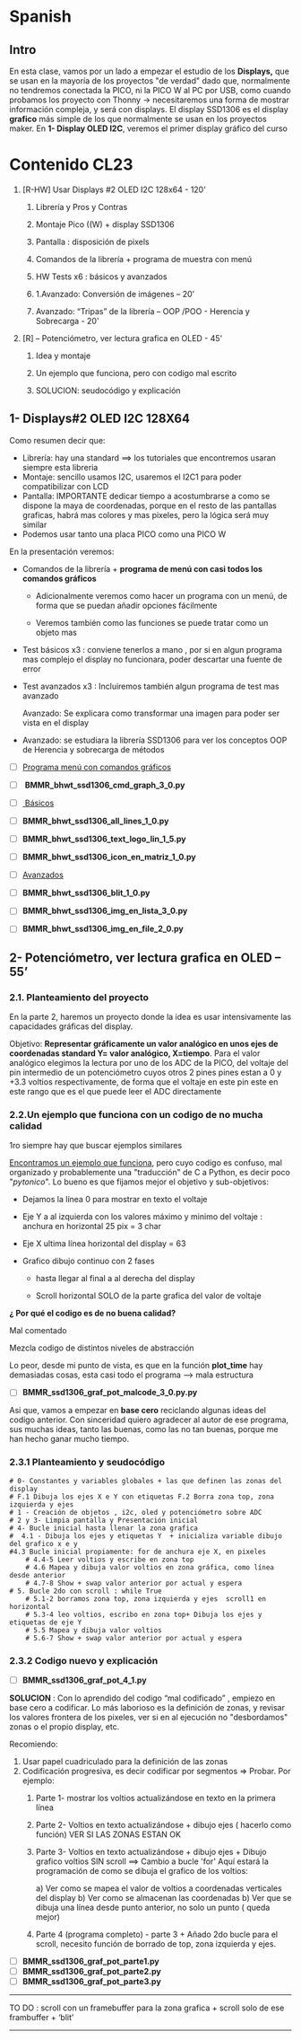 # Spanish

## Intro

En esta clase, vamos por un lado a empezar el estudio de los **Displays,** que se usan en la mayoría de los proyectos "de verdad" dado que, normalmente no tendremos conectada la PICO, ni la PICO W al PC por USB, como cuando probamos los proyecto con Thonny -> necesitaremos una forma de mostrar información compleja, y será con displays. 
El display SSD1306 es el display **grafico** más simple de los que normalmente se usan en los proyectos maker. En **1- Display OLED I2C**, veremos el primer display gráfico del curso 

# Contenido CL23

1. [R-HW] Usar Displays #2 OLED I2C 128x64 - 120'
   
   1. Librería y Pros y Contras
   
   2. Montaje Pico ((W) + display SSD1306
   
   3. Pantalla : disposición de pixels
   
   4. Comandos de la librería + programa de muestra con menú
   
   5. HW Tests x6 : básicos y avanzados
   
   6. 1.Avanzado: Conversión de imágenes – 20’
   
   7. Avanzado: “Tripas” de la librería – OOP /POO - Herencia y Sobrecarga - 20'

2. [R] – Potenciómetro, ver lectura grafica en OLED - 45'
   
   1. Idea y montaje
   
   2. Un ejemplo que funciona, pero con codigo mal escrito
   
   3. SOLUCION: seudocódigo y explicación

## 1- Displays#2 OLED I2C 128X64

Como resumen decir que:

- Librería: hay una standard ==> los tutoriales que encontremos usaran siempre esta libreria
- Montaje: sencillo usamos I2C, usaremos el I2C1 para poder compatibilizar con LCD
- Pantalla: IMPORTANTE dedicar tiempo a acostumbrarse a como se dispone la maya de coordenadas, porque en el resto de las pantallas graficas, habrá mas colores y mas pixeles, pero la lógica será muy similar
- Podemos usar tanto una placa PICO como una PICO W

En la presentación veremos:

- Comandos de la librería + **programa de menú con casi todos los comandos gráficos**
  
  - Adicionalmente veremos como hacer un programa con un menú, de forma que se puedan añadir opciones fácilmente
  
  - Veremos también como las funciones se puede tratar como un objeto mas

- Test básicos x3 : conviene tenerlos a mano , por si en algun programa mas complejo el display no funcionara, poder descartar una fuente de error

- Test avanzados x3  : Incluiremos también algun programa de test mas avanzado
  
  Avanzado: Se explicara como transformar una imagen para poder ser vista en el display

- Avanzado: se estudiara la librería SSD1306 para ver los conceptos OOP de Herencia y sobrecarga de métodos

- [ ] <u>Programa menú con comandos gráficos</u>

- [ ]  **BMMR_bhwt_ssd1306_cmd_graph_3_0.py**

- [ ] <u> Básicos</u>

- [ ] **BMMR_bhwt_ssd1306_all_lines_1_0.py**

- [ ] **BMMR_bhwt_ssd1306_text_logo_lin_1_5.py**

- [ ] **BMMR_bhwt_ssd1306_icon_en_matriz_1_0.py**

- [ ] <u>Avanzados</u>

- [ ] **BMMR_bhwt_ssd1306_blit_1_0.py**

- [ ] **BMMR_bhwt_ssd1306_img_en_lista_3_0.py**

- [ ] **BMMR_bhwt_ssd1306_img_en_file_2_0.py**

## 2- Potenciómetro, ver lectura grafica en OLED – 55’
### 2.1. Planteamiento del proyecto
En la parte 2, haremos un proyecto donde la idea es usar intensivamente las capacidades gráficas del display. 

Objetivo: **Representar gráficamente un valor analógico en unos ejes de coordenadas standard Y= valor analógico, X=tiempo**. Para el valor analógico elegimos la lectura por uno de los ADC de la PICO, del voltaje del pin intermedio de un potenciómetro cuyos otros 2 pines pines estan a 0 y +3.3 voltios respectivamente, de forma que el voltaje en este pin este en este rango que es el que puede leer el ADC directamente

### 2.2.Un ejemplo que funciona con un codigo de no mucha calidad

1ro siempre hay que buscar ejemplos similares

[Encontramos un ejemplo que funciona](https://controlautomaticoeducacion.com/micropython/display-oled-raspberry-pi-pico-esp8266/), pero cuyo codigo es confuso, mal organizado y probablemente una "traducción" de C a Python, es decir poco "*pytonico*". Lo bueno es que fijamos mejor el objetivo y sub-objetivos:

- Dejamos la línea 0 para mostrar en texto el voltaje

- Eje Y a al izquierda con los valores máximo y minimo del voltaje : anchura en horizontal 25 pix = 3 char

- Eje X ultima línea horizontal del display = 63

- Grafico dibujo continuo con 2 fases
  
  - hasta llegar al final a al derecha del display
  
  - Scroll horizontal SOLO de la parte grafica del valor de voltaje

**¿ Por qué el codigo es de no buena calidad?**

Mal comentado

Mezcla codigo de distintos niveles de abstracción

Lo peor, desde mi punto de vista, es que en la función **plot_time** hay demasiadas cosas, esta casi todo el programa --> mala estructura

- [ ] **BMMR_ssd1306_graf_pot_malcode_3_0.py.py**

Asi que, vamos a empezar en **base cero** reciclando algunas ideas del codigo anterior. Con sinceridad quiero agradecer al autor de ese programa, sus muchas ideas, tanto las buenas, como las no tan buenas, porque me han hecho ganar mucho tiempo.

### 2.3.1 Planteamiento y seudocódigo

```
# 0- Constantes y variables globales + las que definen las zonas del display
# F.1 Dibuja los ejes X e Y con etiquetas F.2 Borra zona top, zona izquierda y ejes
# 1 - Creación de objetos , i2c, oled y potenciómetro sobre ADC
# 2 y 3- Limpia pantalla y Presentación inicial
# 4- Bucle inicial hasta llenar la zona grafica
#  4.1 - Dibuja los ejes y etiquetas Y  + inicializa variable dibujo del grafico x e y
#4.3 Bucle inicial propiamente: for de anchura eje X, en pixeles
    # 4.4-5 Leer voltios y escribe en zona top 
    # 4.6 Mapea y dibuja valor voltios en zona gráfica, como línea desde anterior
    # 4.7-8 Show + swap valor anterior por actual y espera
# 5. Bucle 2do con scroll : while True
    # 5.1-2 borramos zona top, zona izquierda y ejes  scroll1 en horizontal
    # 5.3-4 leo voltios, escribo en zona top+ Dibuja los ejes y etiquetas de eje Y
    # 5.5 Mapea y dibuja valor voltios
    # 5.6-7 Show + swap valor anterior por actual y espera

```



### 2.3.2 Codigo nuevo y explicación

- [ ] **BMMR_ssd1306_graf_pot_4_1.py**

**SOLUCION** : Con lo aprendido del codigo “mal codificado” , empiezo en base cero a codificar.
Lo más laborioso es la definición de zonas, y revisar los valores frontera de los pixeles,  ver si en al ejecución no "desbordamos" zonas o el propio display, etc. 

Recomiendo:

1. Usar papel cuadriculado para la definición de las zonas
2. Codificación progresiva, es decir codificar por segmentos => Probar. Por ejemplo:
   1. Parte 1- mostrar los voltios actualizándose en texto en la primera línea
   2. Parte 2- Voltios en texto actualizándose + dibujo ejes ( hacerlo como función) VER SI LAS ZONAS ESTAN OK
   3. Parte 3- Voltios en texto actualizándose + dibujo ejes + Dibujo grafico voltios SIN scroll ==> Cambio a bucle 'for'
        Aquí estará la programación de como se dibuja el grafico de los voltios:
      
        a) Ver como se mapea el valor de voltios a coordenadas verticales del display
        b) Ver como se almacenan las coordenadas
        b) Ver que se dibuja una línea desde punto anterior, no solo un punto ( queda mejor) 
   4. Parte 4 (programa completo) - parte 3 + Añado 2do bucle para el scroll, necesito función de borrado de top, zona izquierda y ejes.
- [ ] **BMMR_ssd1306_graf_pot_parte1.py**
- [ ] **BMMR_ssd1306_graf_pot_parte2.py**
- [ ] **BMMR_ssd1306_graf_pot_parte3.py**

---

TO DO : scroll con un framebuffer para la zona grafica + scroll solo de ese frambuffer + ‘blit’

---


